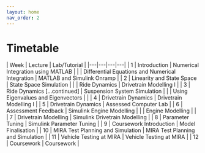 ```yaml
---
layout: home
nav_order: 2
---
```


# Timetable

| Week | Lecture | Lab/Tutorial |
|---|---|---|---|
| 1 | Introduction | Numerical Integration using MATLAB |
|   | Differential Equations and Numerical Integration | MATLAB and Simulink Onramp |
| 2 | Linearity and State Space | State Space Simulation |
|   | Ride Dynamics | Drivetrain Modelling I |
| 3 | Ride Dynamics [...continued] | Suspension System Simulation |
|   | Using Eigenvalues and Eigenvectors | |
| 4 | Drivetrain Dynamics | Drivetrain Modelling I |
| 5 | Drivetrain Dynamics | Assessed Computer Lab |
| 6 | Assessment Feedback | Simulink Engine Modelling |
|   | Engine Modelling | |
| 7 | Drivetrain Modelling | Simulink Drivetrain Modelling |
| 8 | Parameter Tuning | Simulink Parameter Tuning |
| 9 | Coursework Introduction | Model Finalisation |
| 10 | MIRA Test Planning and Simulation | MIRA Test Planning and Simulation |
| 11 | Vehicle Testing at MIRA | Vehicle Testing at MIRA |
| 12 | Coursework | Coursework |
